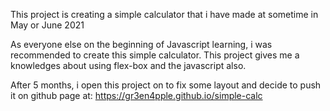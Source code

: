 This project is creating a simple calculator that i have made at sometime in May or June 2021

As everyone else on the beginning of Javascript learning, i was recommended to create this simple calculator.
This project gives me a knowledges about using flex-box and the javascript also.

After 5 months, i open this project on to fix some layout and decide to push it on github page at: https://gr3en4pple.github.io/simple-calc